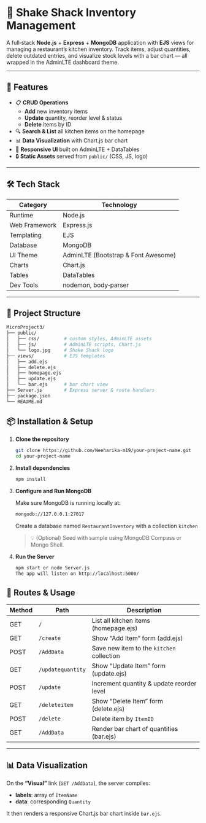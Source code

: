# 🍔 Shake Shack Inventory Management

A full‑stack **Node.js** + **Express** + **MongoDB** application with **EJS** views for managing a restaurant’s kitchen inventory. Track items, adjust quantities, delete outdated entries, and visualize stock levels with a bar chart — all wrapped in the AdminLTE dashboard theme.

---

## 🚀 Features

- 📋 **CRUD Operations**  
  - **Add** new inventory items  
  - **Update** quantity, reorder level & status  
  - **Delete** items by ID  
- 🔍 **Search & List** all kitchen items on the homepage  
- 📊 **Data Visualization** with Chart.js bar chart  
- 🎨 **Responsive UI** built on AdminLTE + DataTables  
- 🔒 **Static Assets** served from `public/` (CSS, JS, logo)  

---

## 🛠️ Tech Stack

| Category     | Technology                             |
|-------------|-----------------------------------------|
| Runtime      | Node.js                                 |
| Web Framework| Express.js                              |
| Templating   | EJS                                     |
| Database     | MongoDB                                 |
| UI Theme     | AdminLTE (Bootstrap & Font Awesome)     |
| Charts       | Chart.js                                |
| Tables       | DataTables                              |
| Dev Tools    | nodemon, body‑parser                    |

---

## 📁 Project Structure

```bash
MicroProject3/
├── public/  
│   ├── css/         # custom styles, AdminLTE assets  
│   ├── js/          # AdminLTE scripts, Chart.js  
│   └── logo.jpg     # Shake Shack logo  
├── views/           # EJS templates  
│   ├── add.ejs  
│   ├── delete.ejs  
│   ├── homepage.ejs  
│   ├── update.ejs  
│   └── bar.ejs      # bar chart view  
├── Server.js        # Express server & route handlers  
├── package.json  
└── README.md

```

## 📦 Installation & Setup

1. **Clone the repository**

    ```bash
    git clone https://github.com/Neeharika-m19/your-project-name.git
    cd your-project-name
    ```

2. **Install dependencies**

    ```bash
    npm install
    ```

3. **Configure and Run MongoDB**

    Make sure MongoDB is running locally at:

    ```bash
    mongodb://127.0.0.1:27017
    ```

    Create a database named `RestaurantInventory` with a collection `kitchen`

    > 💡 (Optional) Seed with sample using MongoDB Compass or Mongo Shell.

4. **Run the Server**

    ```bash
    npm start or node Server.js
    The app will listen on http://localhost:5000/
    ```
## 📡 Routes & Usage

| Method | Path              | Description                                 |
|--------|-------------------|---------------------------------------------|
| GET    | `/`               | List all kitchen items (homepage.ejs)       |
| GET    | `/create`         | Show “Add Item” form (add.ejs)              |
| POST   | `/AddData`        | Save new item to the `kitchen` collection   |
| GET    | `/updatequantity` | Show “Update Item” form (update.ejs)        |
| POST   | `/update`         | Increment quantity & update reorder level   |
| GET    | `/deleteitem`     | Show “Delete Item” form (delete.ejs)        |
| POST   | `/delete`         | Delete item by `ItemID`                     |
| GET    | `/AddData`        | Render bar chart of quantities (bar.ejs)    |

---

## 📊 Data Visualization

On the **“Visual”** link (`GET /AddData`), the server compiles:

- **labels**: array of `ItemName`  
- **data**: corresponding `Quantity`

It then renders a responsive Chart.js bar chart inside `bar.ejs`.
